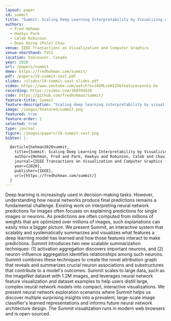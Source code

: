 ```yaml
---
layout: paper
id: summit
title: "Summit: Scaling Deep Learning Interpretability by Visualizing Activation and Attribution Summarizations"
authors: 
  - Fred Hohman
  - Haekyu Park
  - Caleb Robinson
  - Duen Horng (Polo) Chau
venue: IEEE Transactions on Visualization and Computer Graphics
venue-shorthand: TVCG
location: Vancouver, Canada
year: 2020
url: /papers/summit
demo: https://fredhohman.com/summit/
pdf: /papers/19-summit-vast.pdf
slides: /slides/19-summit-vast-slides.pdf
video: https://www.youtube.com/watch?v=J4GMLvoH1ZU&feature=youtu.be
recording: https://vimeo.com/368704428
code: https://github.com/fredhohman/summit/
feature-title: Summit
feature-description: "Scaling deep learning interpretability by visualizing activation and attribution summarizations"
image: /images/featured/summit.png
featured: true
feature-order: 2
selected: true
type: journal
figure: /images/papers/19-summit-vast.png
bibtex: |-

  @article{hohman2020summit,
    title={Summit: Scaling Deep Learning Interpretability by Visualizing Activation and Attribution Summarizations},
    author={Hohman, Fred and Park, Haekyu and Robinson, Caleb and Chau, Duen Horng},
    journal={IEEE Transactions on Visualization and Computer Graphics (TVCG)},
    year={2020},
    publisher={IEEE},
    url={https://fredhohman.com/summit/}
  }
---
```

    
Deep learning is increasingly used in decision-making tasks.
However, understanding how neural networks produce final predictions remains a fundamental challenge.
Existing work on interpreting neural network predictions for images often focuses on explaining predictions for single images or neurons.
As predictions are often computed from millions of weights that are optimized over millions of images, such explanations can easily miss a bigger picture.
We present Summit, an interactive system that scalably and systematically summarizes and visualizes what features a deep learning model has learned and how those features interact to make predictions.
Summit introduces two new scalable summarization techniques: (1) activation aggregation discovers important neurons, and (2) neuron-influence aggregation identifies relationships among such neurons. 
Summit combines these techniques to create the novel attribution graph that reveals and summarizes crucial neuron associations and substructures that contribute to a model's outcomes.
Summit scales to large data, such as the ImageNet dataset with 1.2M images, and leverages neural network feature visualization and dataset examples to help users distill large, complex neural network models into compact, interactive visualizations.
We present neural network exploration scenarios where Summit helps us discover multiple surprising insights into a prevalent, large-scale image classifier's learned representations and informs future neural network architecture design.
The Summit visualization runs in modern web browsers and is open-sourced.